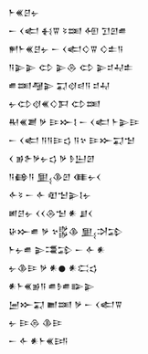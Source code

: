 <div class='block'>
<div class='line'>𒈨𒌍𒆪𒉡</div>
<div class='line'>𒀸 𒌋𒅗 𒈬𒐊 𒂟𒌅 𒅇 𒋛𒇻𒌑</div>
<div class='line'>𒂍𒈨𒌍𒆪𒉡 𒀸 𒌋𒅗𒄭𒐊 𒄭𒉺𒀀</div>
<div class='line'>𒀀𒉌𒉌 𒌌 𒉌𒁲 𒌌 𒉌𒄑𒄷𒉺</div>
<div class='line'>𒌑𒌅𒆷𒉌 𒍑𒋼𒁀𒀀 𒄑𒄷</div>
<div class='line'>𒉡𒌌𒋼𒌍𒄭𒁕 𒌌𒌅</div>
<div class='line'>𒊑𒌍𒋢 𒃻 𒄿𒁍𒋙 𒀸 𒌋𒅗 𒈨𒉌𒄿</div>
<div class='line'>𒀸 𒌋𒅗 𒀀𒀀𒄿𒌓 𒀀𒆳 𒄿𒁍𒍑𒈠</div>
<div class='line'>𒌋 𒂊𒉿𒃻𒉡𒌓 𒃻 𒊩𒌨𒇻</div>
<div class='line'>𒀀𒂵𒀀 𒅅𒆠𒇻 𒈪𒉡𒌋</div>
<div class='line'>𒅆𒂟 𒀸 𒅆 𒊏𒈠𒉌𒋙𒉡</div>
<div class='line'>𒅖𒆪𒉡 𒌋𒌋𒁲𒈠 𒀭 𒋗𒌋</div>
<div class='line'>𒄩𒁍𒌑 𒃻 𒆳𒌵𒆠 𒅅𒋫𒁉</div>
<div class='line'>𒈨𒉡𒌑 𒉌𒃮𒁉 𒀸 𒅆 𒀭</div>
<div class='line'>𒉡𒆠𒄿 𒃻 𒀭𒊹 𒀭𒀫𒌓</div>
<div class='line'>𒀭𒈨𒌍𒂊𒀀 𒌑𒊩𒌑𒅔𒉌</div>
<div class='line'>𒅁𒁍𒍑 𒆤𒌅 𒃻 𒀸 𒌋𒅗𒐊</div>
<div class='line'>𒉡 𒄿𒁲 𒆠𒄿</div>
<div class='line'>𒀸 𒅆 𒀭𒈨𒌍𒅀</div>
</div>
